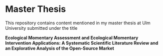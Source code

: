 # Master Thesis

This repository contains content mentioned in my master thesis at Ulm University
submitted under the title

**Ecological Momentary Assessment and Ecological Momentary Intervention
Applications: A Systematic Scientific Literature Review and an Explorative
Analysis of the Open-Source Market**

